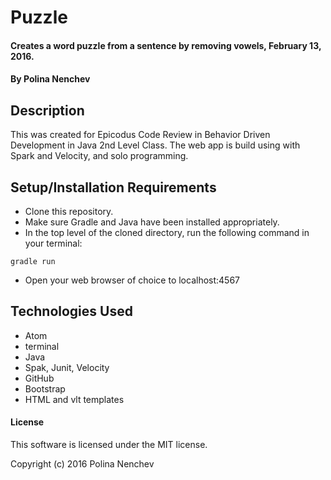 # Puzzle

#### Creates a word puzzle from a sentence by removing vowels, February 13, 2016.

#### By Polina Nenchev

## Description

This was created for Epicodus Code Review in Behavior Driven Development in Java 2nd Level Class. The web app is build using with Spark and Velocity, and solo programming.

## Setup/Installation Requirements

* Clone this repository.
* Make sure Gradle and Java have been installed appropriately.
* In the top level of the cloned directory, run the following command in your terminal:

`gradle run`

* Open your web browser of choice to localhost:4567

## Technologies Used

* Atom
* terminal
* Java
* Spak, Junit, Velocity
* GitHub
* Bootstrap
* HTML and vlt templates


#### License

This software is licensed under the MIT license.

Copyright (c) 2016 Polina Nenchev
